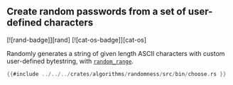 ## Create random passwords from a set of user-defined characters

[![rand-badge]][rand] [![cat-os-badge]][cat-os]

Randomly generates a string of given length ASCII characters with custom user-defined bytestring,
with [`random_range`].

```rust
{{#include ../../../crates/algorithms/randomness/src/bin/choose.rs }}
```

[`random_range`]: https://docs.rs/rand/latest/rand/trait.Rng.html#method.random_range

